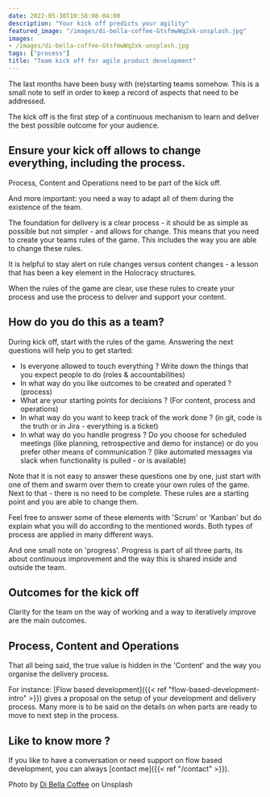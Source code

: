 ```yaml
---
date: 2022-05-30T10:58:08-04:00
description: "Your kick off predicts your agility"
featured_image: "/images/di-bella-coffee-GtsfmwWq2xk-unsplash.jpg"
images:
- /images/di-bella-coffee-GtsfmwWq2xk-unsplash.jpg
tags: ["process"]
title: "Team kick off for agile product development"
---
```



The last months have been busy with (re)starting teams somehow.
This is a small note to self in order to keep a record of aspects that need to be addressed.

The kick off is the first step of a continuous mechanism to learn and deliver the best possible outcome for your audience.

## Ensure your kick off allows to change everything, including the process. 

Process, Content and Operations need to be part of the kick off. 

And more important: you need a way to adapt all of them during the existence of the team. 

The foundation for delivery is a clear process - it should be as simple as possible but not simpler - and allows for change.
This means that you need to create your teams rules of the game. This includes the way you are able to change these rules. 

It is helpful to stay alert on rule changes versus content changes - a lesson that has been a key element in the Holocracy structures. 

When the rules of the game are clear, use these rules to create your process and use the process to deliver and support your content. 

## How do you do this as a team? 

During kick off, start with the rules of the game. Answering the next questions will help you to get started:

 * Is everyone allowed to touch everything ? Write down the things that you expect people to do (roles & accountabilities)
 * In what way do you like outcomes to be created and operated ? (process)
 * What are your starting points for decisions ? (For content, process and operations)
 * In what way do you want to keep track of the work done ? (in git, code is the truth or in Jira - everything is a ticket)
 * In what way do you handle progress ? Do you choose for scheduled meetings (like planning, retrospective and demo for instance) or do you prefer other means of communication ? (like automated messages via slack when functionality is pulled - or is available)

 Note that it is not easy to answer these questions one by one, just start with one of them and swarm over them to create your own rules of the game. Next to that - there is no need to be complete. These rules are a starting point and you are able to change them.

 Feel free to answer some of these elements with 'Scrum' or 'Kanban' but do explain what you will do according to the mentioned words. Both types of process are applied in many different ways. 

 And one small note on 'progress'. Progress is part of all three parts, its about continuous improvement and the way this is shared inside and outside the team.

 ## Outcomes for the kick off

Clarity for the team on the way of working and a way to iteratively improve are the main outcomes. 

## Process, Content and Operations

That all being said, the true value is hidden in the 'Content' and the way you organise the delivery process. 

For instance: [Flow based development]({{< ref "flow-based-development-intro" >}}) gives a proposal on the setup of your development and delivery process. Many more is to be said on the details on when parts are ready to move to next step in the process. 


## Like to know more ?

If you like to have a conversation or need support on flow based development, you can always [contact me]({{< ref "/contact" >}}).



Photo by [Di Bella Coffee](https://unsplash.com/es/@dibella?utm_source=unsplash&utm_medium=referral&utm_content=creditCopyText) on Unsplash